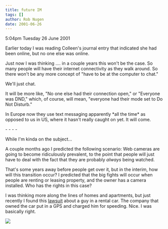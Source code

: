 ```yaml
---
title: future IM
tags: []
author: Rob Nugen
date: 2001-06-26
---
```


<p class=date>5:04pm Tuesday 26 June 2001</p>

<p>Earlier today I was reading Colleen's journal entry
that indicated she had been online, but no one else
was online.</p>

<p>Just now I was thinking .... in a couple years this
won't be the case.  So many people will have their
internet connectivity as they walk around.  So there
won't be any more concept of "have to be at the
computer to chat."</p>

<p>We'll just chat.</p>

<p>It will be more like, "No one else had their
connection open," or "Everyone was DND," which, of
course, will mean, "everyone had their mode set to Do
Not Disturb."</p>

<p>In Europe now they use text messaging apparently
*all the time* as opposed to us in US, where it hasn't
really caught on yet.  It will come.</p>

<p>- - - -</p>

<p>While I'm kinda on the subject...</p>

<p>A couple months ago I predicted the following
scenario:  Web cameras are going to become
ridiculously prevalent, to the point that people will
just have to deal with the fact that they are probably
<em>always</em> being watched.</p>

<p>That's some years away before people get over it,
but in the interim, how will this transition occur?  I
predicted that the big fights will occur when people
are renting or leasing property, and the owner has a
camera installed.  Who has the rights in this
case?</p>

<p>I was thinking more along the lines of homes and
apartments, but just recently I found this <a
href="https://dailynews.yahoo.com/h/zd/20010620/tc/car_spy_pushes_privacy_limit_1.html">lawsuit</a>
about a guy in a rental car.  The company that owned
the car put in a GPS and charged him for speeding. 
Nice.  I was basically right.</p>

<p><img src="/images/rob/wL-ROB.gif"/></p>
